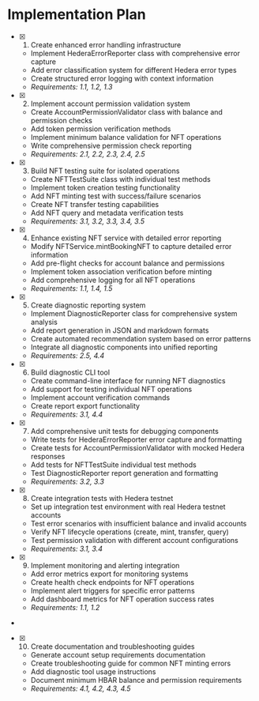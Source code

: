 # Implementation Plan

- [x] 1. Create enhanced error handling infrastructure





  - Implement HederaErrorReporter class with comprehensive error capture
  - Add error classification system for different Hedera error types
  - Create structured error logging with context information
  - _Requirements: 1.1, 1.2, 1.3_

- [x] 2. Implement account permission validation system






  - Create AccountPermissionValidator class with balance and permission checks
  - Add token permission verification methods
  - Implement minimum balance validation for NFT operations
  - Write comprehensive permission check reporting
  - _Requirements: 2.1, 2.2, 2.3, 2.4, 2.5_

- [x] 3. Build NFT testing suite for isolated operations









  - Create NFTTestSuite class with individual test methods
  - Implement token creation testing functionality
  - Add NFT minting test with success/failure scenarios
  - Create NFT transfer testing capabilities
  - Add NFT query and metadata verification tests
  - _Requirements: 3.1, 3.2, 3.3, 3.4, 3.5_

- [x] 4. Enhance existing NFT service with detailed error reporting





  - Modify NFTService.mintBookingNFT to capture detailed error information
  - Add pre-flight checks for account balance and permissions
  - Implement token association verification before minting
  - Add comprehensive logging for all NFT operations
  - _Requirements: 1.1, 1.4, 1.5_

- [x] 5. Create diagnostic reporting system









  - Implement DiagnosticReporter class for comprehensive system analysis
  - Add report generation in JSON and markdown formats
  - Create automated recommendation system based on error patterns
  - Integrate all diagnostic components into unified reporting
  - _Requirements: 2.5, 4.4_

- [x] 6. Build diagnostic CLI tool





  - Create command-line interface for running NFT diagnostics
  - Add support for testing individual NFT operations
  - Implement account verification commands
  - Create report export functionality
  - _Requirements: 3.1, 4.4_

- [x] 7. Add comprehensive unit tests for debugging components





  - Write tests for HederaErrorReporter error capture and formatting
  - Create tests for AccountPermissionValidator with mocked Hedera responses
  - Add tests for NFTTestSuite individual test methods
  - Test DiagnosticReporter report generation and formatting
  - _Requirements: 3.2, 3.3_

- [x] 8. Create integration tests with Hedera testnet





  - Set up integration test environment with real Hedera testnet accounts
  - Test error scenarios with insufficient balance and invalid accounts
  - Verify NFT lifecycle operations (create, mint, transfer, query)
  - Test permission validation with different account configurations
  - _Requirements: 3.1, 3.4_

- [x] 9. Implement monitoring and alerting integration





  - Add error metrics export for monitoring systems
  - Create health check endpoints for NFT operations
  - Implement alert triggers for specific error patterns
  - Add dashboard metrics for NFT operation success rates
  - _Requirements: 1.1, 1.2_
-

- [x] 10. Create documentation and troubleshooting guides




  - Generate account setup requirements documentation
  - Create troubleshooting guide for common NFT minting errors
  - Add diagnostic tool usage instructions
  - Document minimum HBAR balance and permission requirements
  - _Requirements: 4.1, 4.2, 4.3, 4.5_